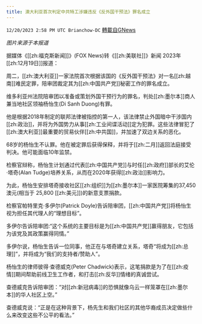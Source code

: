 ```yaml
---
title: 澳大利亚首次判定中共特工涉嫌违反《反外国干预法》罪名成立
---
```

`12/20/2023 2:58 PM UTC Brianchow-DC` [轉載自GNews](https://gnews.org/articles/2133056)

*图片来源于本报道*

据媒体《[[zh:福克斯新闻]]》(FOX News)转《[[zh:美联社]]》新闻 2023年[[zh:12月19日]]报道：

周二，[[zh:澳大利亚]]一家法院首次根据该国的《反外国干预法》对一名[[zh:越南]]难民定罪，陪审团裁定其为[[zh:中国共产党]]秘密工作的罪名成立。

维多利亚州法院陪审团以准备或策划外国干预行为的罪名，判处[[zh:墨尔本]]商人兼当地社区领袖杨怡生(Di Sanh Duong)有罪。

他是根据2018年制定的联邦法律被指控的第一人，该法律禁止外国暗中干涉国内[[zh:政治]]，并将为外国势力从事[[zh:工业间谍活动]]定为犯罪。这些法律冒犯了[[zh:澳大利亚]]最重要的贸易伙伴[[zh:中共国]]，并加速了双边关系的恶化。

68岁的杨怡生不认罪。他在被定罪后获得保释，并将于[[zh:二月]]返回法庭接受判决。他可能面临10年监禁。

检察官辩称，杨怡生计划通过代表[[zh:中国共产党]]与时任[[zh:政府]]部长的艾伦·塔奇(Alan Tudge)培养关系，从而在2020年获得[[zh:政治]]影响力。

为此，杨怡生安排塔奇接收社区[[zh:组织]]为[[zh:墨尔本]]一家医院筹集的37,450澳元(相当于 25,800 [[zh:美元]])的新意支票捐款。

检察官帕特里克·多伊尔(Patrick Doyle)告诉陪审团，[[zh:中国共产党]]将杨怡生视为担任其代理人的“理想目标”。

多伊尔告诉陪审团:“这个系统的主要目标是为[[zh:中国共产党]]赢得朋友，它包括为该党及其政策赢得同情。”

多伊尔说，杨怡生告诉一位同事，他正在与塔奇建立关系，塔奇“将成为[[zh:总理]]”，并将成为“我们的支持者/赞助人”。

杨怡生的律师彼得·查德威克(Peter Chadwick)表示，这笔捐款是为了在[[zh:疫情]]期间帮助前线卫生工作者，和打击[[zh:反华]]情绪的真诚尝试。

查德威克告诉陪审团：“对[[zh:新冠病毒]]的恐惧就像乌云一样笼罩在[[zh:墨尔本]]的华人社区上空。”

查德威克说：“正是在这种背景下，杨先生和我们社区的其他华裔成员决定做些什么来改变这些不公平的看法。”
